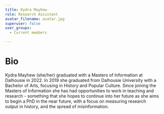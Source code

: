 ```yaml
---
title: Kydra Mayhew
role: Research Assistant
avatar_filename: avatar.jpg
superuser: false
user_groups: 
  - Current members

---
```


# Bio
Kydra Mayhew (she/her) graduated with a Masters of Information at Dalhousie in 2022. In 2019 she graduated from Dalhousie University with a Bachelor of Arts, focusing in History and Popular Culture. Since joining the Masters of Information she has had opportunities to work in teaching and research - something that she hopes to continue into her future as she aims to begin a PhD in the near future, with a focus on measuring research output in history, and the spread of misinformation.

